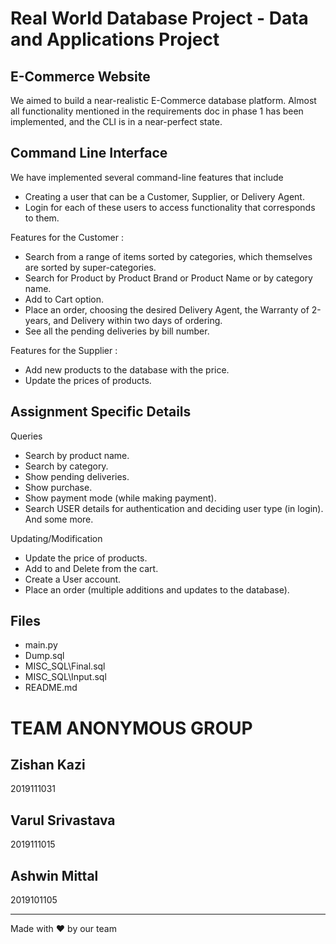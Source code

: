 # Real World Database Project - Data and Applications Project

## E-Commerce Website

We aimed to build a near-realistic E-Commerce database platform. Almost all functionality mentioned in the requirements doc in phase 1 has been implemented, and the CLI is in a near-perfect state.

## Command Line Interface

We have implemented several command-line features that include 

- Creating a user that can be a Customer, Supplier, or Delivery Agent.
- Login for each of these users to access functionality that corresponds to them.

Features for the Customer : 

- Search from a range of items sorted by categories, which themselves are sorted by super-categories.
- Search for Product by Product Brand or Product Name or by category name.
- Add to Cart option.
- Place an order, choosing the desired Delivery Agent, the Warranty of 2-years, and Delivery within two days of ordering.
- See all the pending deliveries by bill number.

Features for the Supplier :

- Add new products to the database with the price.
- Update the prices of products.


## Assignment Specific Details

Queries
- Search by product name.
- Search by category.
- Show pending deliveries.
- Show purchase.
- Show payment mode (while making payment).
- Search USER details for authentication and deciding user type (in login).
And some more.

Updating/Modification
- Update the price of products.
- Add to and Delete from the cart.
- Create a User account.
- Place an order (multiple additions and updates to the database).

## Files 

- main.py
- Dump.sql
- MISC_SQL\Final.sql
- MISC_SQL\Input.sql
- README.md

# TEAM ANONYMOUS GROUP

## Zishan Kazi
2019111031
## Varul Srivastava
2019111015
## Ashwin Mittal
2019101105

---
Made with :heart: by our team